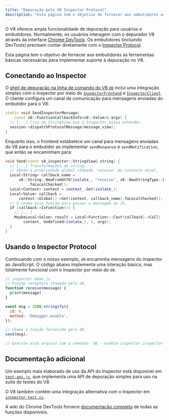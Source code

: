 ```yaml
---
title: "Depuração pelo V8 Inspector Protocol"
description: "Esta página tem o objetivo de fornecer aos embutidores as ferramentas básicas necessárias para implementar suporte à depuração no V8."
---
```

O V8 oferece ampla funcionalidade de depuração para usuários e embutidores. Normalmente, os usuários interagem com o depurador V8 através da interface [Chrome DevTools](https://developer.chrome.com/devtools). Os embutidores (incluindo DevTools) precisam contar diretamente com o [Inspector Protocol](https://chromedevtools.github.io/debugger-protocol-viewer/tot/).

Esta página tem o objetivo de fornecer aos embutidores as ferramentas básicas necessárias para implementar suporte à depuração no V8.

## Conectando ao Inspector

O [shell de depuração na linha de comando do V8 `d8`](/docs/d8) inclui uma integração simples com o inspector por meio do [`InspectorFrontend`](https://cs.chromium.org/chromium/src/v8/src/d8/d8.cc?l=2286&rcl=608c4a9c391f3b7cac68068d61f2a8996f216973) e [`InspectorClient`](https://cs.chromium.org/chromium/src/v8/src/d8/d8.cc?l=2355&rcl=608c4a9c391f3b7cac68068d61f2a8996f216973). O cliente configura um canal de comunicação para mensagens enviadas do embutidor para o V8:

```cpp
static void SendInspectorMessage(
    const v8::FunctionCallbackInfo<v8::Value>& args) {
  // [...] Cria um StringView que o Inspector possa entender.
  session->dispatchProtocolMessage(message_view);
}
```

Enquanto isso, o frontend estabelece um canal para mensagens enviadas do V8 para o embutidor ao implementar `sendResponse` e `sendNotification`, que então se encaminham para:

```cpp
void Send(const v8_inspector::StringView& string) {
  // [...] Transformações de string.
  // Obtém a propriedade global chamada 'receive' do contexto atual.
  Local<String> callback_name =
      v8::String::NewFromUtf8(isolate_, "receive", v8::NewStringType::kNormal)
          .ToLocalChecked();
  Local<Context> context = context_.Get(isolate_);
  Local<Value> callback =
      context->Global()->Get(context, callback_name).ToLocalChecked();
  // E chama essa função para passar a mensagem ao JS.
  if (callback->IsFunction()) {
    // [...]
    MaybeLocal<Value> result = Local<Function>::Cast(callback)->Call(
        context, Undefined(isolate_), 1, args);
  }
}
```

## Usando o Inspector Protocol

Continuando com o nosso exemplo, `d8` encaminha mensagens do inspector ao JavaScript. O código abaixo implementa uma interação básica, mas totalmente funcional com o Inspector por meio do `d8`:

```js
// inspector-demo.js
// Função receptora chamada pelo d8.
function receive(message) {
  print(message)
}

const msg = JSON.stringify({
  id: 0,
  method: 'Debugger.enable',
});

// Chama a função fornecida pelo d8.
send(msg);

// Execute este arquivo com o comando 'd8 --enable-inspector inspector-demo.js'.
```

## Documentação adicional

Um exemplo mais elaborado de uso da API do Inspector está disponível em [`test-api.js`](https://cs.chromium.org/chromium/src/v8/test/debugger/test-api.js?type=cs&q=test-api&l=1), que implementa uma API de depuração simples para uso na suíte de testes do V8.

O V8 também contém uma integração alternativa com o Inspector em [`inspector-test.cc`](https://cs.chromium.org/chromium/src/v8/test/inspector/inspector-test.cc?q=inspector-te+package:%5Echromium$&l=1).

A wiki do Chrome DevTools fornece [documentação completa](https://chromedevtools.github.io/debugger-protocol-viewer/tot/) de todas as funções disponíveis.
